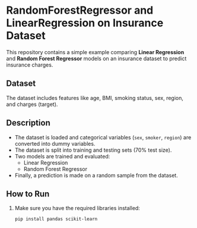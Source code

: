 # RandomForestRegressor and LinearRegression on Insurance Dataset

This repository contains a simple example comparing **Linear Regression** and **Random Forest Regressor** models on an insurance dataset to predict insurance charges.

## Dataset
The dataset includes features like age, BMI, smoking status, sex, region, and charges (target).

## Description
- The dataset is loaded and categorical variables (`sex`, `smoker`, `region`) are converted into dummy variables.
- The dataset is split into training and testing sets (70% test size).
- Two models are trained and evaluated:
  - Linear Regression
  - Random Forest Regressor
- Finally, a prediction is made on a random sample from the dataset.

## How to Run
1. Make sure you have the required libraries installed:
   ```bash
   pip install pandas scikit-learn
